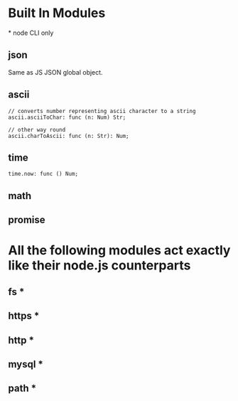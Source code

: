 # Built In Modules

\* node CLI only

## json

Same as JS JSON global object.

## ascii

```
// converts number representing ascii character to a string
ascii.asciiToChar: func (n: Num) Str;

// other way round
ascii.charToAscii: func (n: Str): Num; 
```

## time
```
time.now: func () Num;
```

## math

## promise


# All the following modules act exactly like their node.js counterparts

## fs *

## https *

## http *

## mysql *

## path *